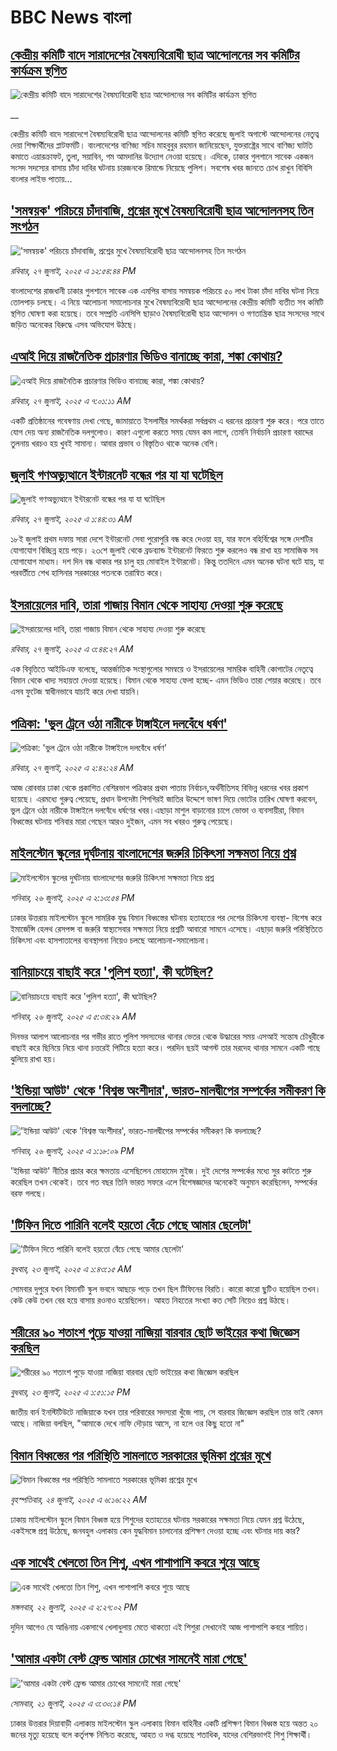 # BBC News বাংলা## [কেন্দ্রীয় কমিটি বাদে সারাদেশের বৈষম্যবিরোধী ছাত্র আন্দোলনের সব কমিটির কার্যক্রম স্থগিত](https://www.bbc.co.uk/bengali/live/cewylp8zp50t?at_campaign=githubrss)![কেন্দ্রীয় কমিটি বাদে সারাদেশের বৈষম্যবিরোধী ছাত্র আন্দোলনের সব কমিটির কার্যক্রম স্থগিত](https://ichef.bbci.co.uk/ace/standard/240/cpsprodpb/7032/live/559074a0-6ae9-11f0-8dbd-f3d32ebd3327.jpg)__কেন্দ্রীয় কমিটি বাদে সারাদেশে বৈষম্যবিরোধী ছাত্র আন্দোলনের কমিটি স্থগিত করেছে জুলাই অগাস্টে আন্দোলনের নেতৃত্ব দেয়া শিক্ষার্থীদের প্লাটফর্মটি। বাংলাদেশের বাণিজ্য সচিব মাহবুবুর রহমান জানিয়েছেন, যুক্তরাষ্ট্রের সাথে বাণিজ্য ঘাটতি কমাতে এয়ারক্রাফট, তুলা, সয়াবিন, গম আমদানির উদ্যোগ নেওয়া হয়েছে। এদিকে, ঢাকার গুলশানে সাবেক একজন সংসদ সদস্যের বাসায় চাঁদা দাবির ঘটনায় চারজনকে রিমান্ডে নিয়েছে পুলিশ। সবশেষ খবর জানতে চোখ রাখুন বিবিসি বাংলার লাইভ পাতায়...## ['সমন্বয়ক' পরিচয়ে চাঁদাবাজি, প্রশ্নের মুখে বৈষম্যবিরোধী ছাত্র আন্দোলনসহ তিন সংগঠন ](https://www.bbc.com/bengali/articles/cx29eq9vwywo?at_campaign=githubrss)!['সমন্বয়ক' পরিচয়ে চাঁদাবাজি, প্রশ্নের মুখে বৈষম্যবিরোধী ছাত্র আন্দোলনসহ তিন সংগঠন ](https://ichef.bbci.co.uk/ace/ws/240/cpsprodpb/b393/live/158b61c0-6ae0-11f0-af20-030418be2ca5.jpg)_রবিবার, ২৭ জুলাই, ২০২৫ এ ১২:৫৪:৪৪ PM_বাংলাদেশের রাজধানী ঢাকার গুলশানে সাবেক এক এমপির বাসায় সমন্বয়ক পরিচয়ে ৫০ লাখ টাকা চাঁদা দাবির ঘটনা নিয়ে তোলপাড় চলছে। এ নিয়ে আলোচনা সমালোচনার মুখে বৈষম্যবিরোধী ছাত্র আন্দোলনের কেন্দ্রীয় কমিটি ব্যতীত সব কমিটি স্থগিত ঘোষণা করা হয়েছে। তবে সম্প্রতি এনসিপি ছাড়াও বৈষম্যবিরোধী ছাত্র আন্দোলন ও গণতান্ত্রিক ছাত্র সংসদের সাথে জড়িত অনেকের বিরুদ্ধে এসব অভিযোগ উঠছে।## [এআই দিয়ে রাজনৈতিক প্রচারণার ভিডিও বানাচ্ছে কারা, শঙ্কা কোথায়?](https://www.bbc.com/bengali/articles/c9qxq3dejl0o?at_campaign=githubrss)![এআই দিয়ে রাজনৈতিক প্রচারণার ভিডিও বানাচ্ছে কারা, শঙ্কা কোথায়?](https://ichef.bbci.co.uk/ace/ws/240/cpsprodpb/3970/live/eeb04e30-694f-11f0-8dbd-f3d32ebd3327.jpg)_রবিবার, ২৭ জুলাই, ২০২৫ এ ৭:০১:১১ AM_একটি প্রতিষ্ঠানের গবেষণায় দেখা গেছে, জামায়াতে ইসলামীর সমর্থকরা সর্বপ্রথম এ ধরনের প্রচারণা শুরু করে। পরে তাতে যোগ দেয় অন্য রাজনৈতিক দলগুলোও। কারণ এগুলো করতে সময় যেমন কম লাগে, তেমনি নির্বাচনি প্রচারণা বরাদ্দের তুলনায় খরচও হয় খুবই সামান্য। আবার প্রভাব ও বিস্তৃতিও থাকে অনেক বেশি।## [জুলাই গণঅভ্যুত্থানে ইন্টারনেট বন্ধের পর যা যা ঘটেছিল](https://www.bbc.com/bengali/articles/cqle3210n9ko?at_campaign=githubrss)![জুলাই গণঅভ্যুত্থানে ইন্টারনেট বন্ধের পর যা যা ঘটেছিল](https://ichef.bbci.co.uk/ace/ws/240/cpsprodpb/61b1/live/e59b45d0-6aa2-11f0-8137-137da30f7338.jpg)_রবিবার, ২৭ জুলাই, ২০২৫ এ ১:৪৪:৩১ AM_১৮ই জুলাই প্রথম দফায় সারা দেশে ইন্টারনেট সেবা পুরোপুরি বন্ধ করে দেওয়া হয়, যার ফলে বহির্বিশ্বের সঙ্গে দেশটির যোগাযোগ বিচ্ছিন্ন হয়ে পড়ে। ২৩শে জুলাই থেকে ব্রডব্যান্ড ইন্টারনেট ফিরতে শুরু করলেও বন্ধ রাখা হয় সামাজিক সব যোগাযোগ মাধ্যম। দশ দিন বন্ধ থাকার পর চালু হয় মোবাইল ইন্টারনেট। কিন্তু ততদিনে এমন অনেক ঘটনা ঘটে যায়, যা পরবর্তীতে শেখ হাসিনার সরকারের পতনকে তরান্বিত করে।## [ইসরায়েলের দাবি, তারা গাজায় বিমান থেকে সাহায্য দেওয়া শুরু করেছে](https://www.bbc.com/bengali/articles/c620rl52ylgo?at_campaign=githubrss)![ইসরায়েলের দাবি, তারা গাজায় বিমান থেকে সাহায্য দেওয়া শুরু করেছে](https://ichef.bbci.co.uk/ace/ws/240/cpsprodpb/2800/live/72a1c0c0-6a95-11f0-8dbd-f3d32ebd3327.jpg)_রবিবার, ২৭ জুলাই, ২০২৫ এ ৩:৪৪:২৭ AM_এক বিবৃতিতে আইডিএফ বলেছে, আন্তর্জাতিক সংস্থাগুলোর সমন্বয়ে ও ইসরায়েলের সামরিক বাহিনী কোগাটের নেতৃত্বে বিমান থেকে খাদ্য সহায়তা দেওয়া হয়েছে। বিমান থেকে সাহায্য ফেলা হচ্ছে- এমন ভিডিও তারা শেয়ার করেছে। তবে এসব ফুটেজ স্বাধীনভাবে যাচাই করে দেখা যায়নি।## [পত্রিকা: 'ভুল ট্রেনে ওঠা নারীকে টাঙ্গাইলে দলবেঁধে ধর্ষণ'](https://www.bbc.com/bengali/articles/ce93z43mv1ro?at_campaign=githubrss)![পত্রিকা: 'ভুল ট্রেনে ওঠা নারীকে টাঙ্গাইলে দলবেঁধে ধর্ষণ'](https://ichef.bbci.co.uk/ace/ws/240/cpsprodpb/6989/live/b5e1f4b0-6a8e-11f0-894c-b3ab3969c947.jpg)_রবিবার, ২৭ জুলাই, ২০২৫ এ ২:৪২:২৪ AM_আজ রোববার ঢাকা থেকে প্রকাশিত বেশিরভাগ পত্রিকার প্রথম পাতায় নির্বাচন,অর্থনীতিসহ বিভিন্ন ধরনের খবর প্রকাশ হয়েছে। এরমধ্যে গুরুত্ব পেয়েছে, প্রধান উপদেষ্টা শিগগিরই জাতির উদ্দেশে ভাষণ দিয়ে ভোটের তারিখ ঘোষণা করবেন, ভুল ট্রেনে ওঠা নারীকে টাঙ্গাইলে দলবেঁধে ধর্ষণের খবর।এছাড়া মাশুল বাড়ানোর চাপে ভোক্তা ও ব্যবসায়ীরা, বিমান বিধ্বস্তের ঘটনায় শনিবার মারা গেছেন আরও দুইজন, এমন সব খবরও গুরুত্ব পেয়েছে।## [মাইলস্টোন স্কুলের দুর্ঘটনায় বাংলাদেশের জরুরি চিকিৎসা সক্ষমতা নিয়ে প্রশ্ন ](https://www.bbc.com/bengali/articles/c89e9nnlke4o?at_campaign=githubrss)![মাইলস্টোন স্কুলের দুর্ঘটনায় বাংলাদেশের জরুরি চিকিৎসা সক্ষমতা নিয়ে প্রশ্ন ](https://ichef.bbci.co.uk/ace/ws/240/cpsprodpb/e3ca/live/9ec90dd0-6972-11f0-ba8e-91d56f9acc4a.jpg)_শনিবার, ২৬ জুলাই, ২০২৫ এ ২:১৩:৫৪ PM_ঢাকার উত্তরায় মাইলস্টোন স্কুলে সামরিক যুদ্ধ বিমান বিধ্বস্তের ঘটনায় হতাহতের পর দেশের চিকিৎসা ব্যবস্থা- বিশেষ করে ইমার্জেন্সি হেলথ রেসপন্স বা জরুরি স্বাস্থ্যসেবার সক্ষমতা নিয়ে প্রশ্নটি আবারো সামনে এসেছে। এছাড়া জরুরি পরিস্থিতিতে চিকিৎসা এবং হাসপাতালের ব্যবস্থাপনা নিয়েও চলছে আলোচনা-সমালোচনা।## [বানিয়াচংয়ে বাছাই করে 'পুলিশ হত্যা', কী ঘটেছিল?](https://www.bbc.com/bengali/articles/cpwqwq572wro?at_campaign=githubrss)![বানিয়াচংয়ে বাছাই করে 'পুলিশ হত্যা', কী ঘটেছিল?](https://ichef.bbci.co.uk/ace/ws/240/cpsprodpb/fe10/live/744c4290-68cb-11f0-8dbd-f3d32ebd3327.jpg)_শনিবার, ২৬ জুলাই, ২০২৫ এ ৫:৩৪:২৯ AM_দিনভর আলাপ আলোচনার পর গভীর রাতে পুলিশ সদস্যদের থানার ভেতর থেকে উদ্ধারের সময় এসআই সন্তোষ চৌধুরীকে বাছাই করে ছিনিয়ে নিয়ে থানা চত্তরেই পিটিয়ে হত্যা করে। পরদিন ছয়ই আগস্ট তার মরদেহ থানার সামনে একটি গাছে ঝুলিয়ে রাখা হয়।## ['ইন্ডিয়া আউট' থেকে 'বিশ্বস্ত অংশীদার', ভারত-মালদ্বীপের সম্পর্কের সমীকরণ কি বদলাচ্ছে?](https://www.bbc.com/bengali/articles/c62n4zp32eeo?at_campaign=githubrss)!['ইন্ডিয়া আউট' থেকে 'বিশ্বস্ত অংশীদার', ভারত-মালদ্বীপের সম্পর্কের সমীকরণ কি বদলাচ্ছে?](https://ichef.bbci.co.uk/ace/ws/240/cpsprodpb/d900/live/5f462300-6a08-11f0-8795-f17939c3bf5f.jpg)_শনিবার, ২৬ জুলাই, ২০২৫ এ ১:১৮:০৯ PM_'ইন্ডিয়া আউট' নীতির প্রচার করে ক্ষমতায় এসেছিলেন মোহামেদ মুইজ। দুই দেশের সম্পর্কের মধ্যে সুর কাটতে শুরু করেছিল তখন থেকেই। তবে গত বছর তিনি ভারত সফরে এলে বিশেষজ্ঞদের অনেকেই অনুমান করেছিলেন, সম্পর্কের বরফ গলছে।## ['টিফিন দিতে পারিনি বলেই হয়তো বেঁচে গেছে আমার ছেলেটা'](https://www.bbc.com/bengali/articles/c07d4n1vxl1o?at_campaign=githubrss)!['টিফিন দিতে পারিনি বলেই হয়তো বেঁচে গেছে আমার ছেলেটা'](https://ichef.bbci.co.uk/ace/ws/240/cpsprodpb/34db/live/480665e0-670d-11f0-97e0-491eb8268629.jpg)_বুধবার, ২৩ জুলাই, ২০২৫ এ ১:৪৩:১৫ AM_সোমবার দুপুরে যখন বিমানটি স্কুল ভবনে আছড়ে পড়ে তখন ছিল টিফিনের বিরতি। কারো কারো ছুটিও হয়েছিল তখন। কেউ কেউ তখন বের হয়ে বাসায় রওনাও হয়েছিলেন। আহত নিহতের সংখ্যা কত সেটি নিয়েও প্রশ্ন উঠছে।## [শরীরের ৯০ শতাংশ পুড়ে যাওয়া নাজিয়া বারবার ছোট ভাইয়ের কথা জিজ্ঞেস করছিল](https://www.bbc.com/bengali/articles/cg75lydvjj4o?at_campaign=githubrss)![শরীরের ৯০ শতাংশ পুড়ে যাওয়া নাজিয়া বারবার ছোট ভাইয়ের কথা জিজ্ঞেস করছিল](https://ichef.bbci.co.uk/ace/ws/240/cpsprodpb/de08/live/5b08d890-67c5-11f0-bdb3-2fec70b719ae.jpg)_বুধবার, ২৩ জুলাই, ২০২৫ এ ১:৫১:১৫ PM_জাতীয় বার্ন ইনস্টিটিউটে নাজিয়াকে যখন তার পরিবারের সদস্যরা খুঁজে পায়, সে বারবার জিজ্ঞেস করছিল তার ভাই কেমন আছে। নাজিয়া বলছিল, "আমাকে দেখে নাফি দৌড়ায় আসে, না হলে ওর কিছু হতো না"## [বিমান বিধ্বস্তের পর পরিস্থিতি সামলাতে সরকারের ভূমিকা প্রশ্নের মুখে](https://www.bbc.com/bengali/articles/cp3le0l82eko?at_campaign=githubrss)![বিমান বিধ্বস্তের পর পরিস্থিতি সামলাতে সরকারের ভূমিকা প্রশ্নের মুখে](https://ichef.bbci.co.uk/ace/ws/240/cpsprodpb/4b48/live/726de4b0-6812-11f0-89ea-4d6f9851f623.jpg)_বৃহস্পতিবার, ২৪ জুলাই, ২০২৫ এ ৬:১৬:২২ AM_ঢাকায় মাইলস্টোন স্কুলে বিমান বিধ্বস্ত হয়ে শিশুদের হতাহতের ঘটনায় সরকারের সক্ষমতা নিয়ে যেমন প্রশ্ন উঠেছে, একইসঙ্গে প্রশ্ন উঠেছে, জনবহুল এলাকায় কেন যুদ্ধবিমান চালানোর প্রশিক্ষণ দেওয়া হচ্ছে এবং ঘটনার দায় কার?## [এক সাথেই খেলতো তিন শিশু, এখন পাশাপাশি কবরে শুয়ে আছে](https://www.bbc.com/bengali/articles/c75r2n3gwr9o?at_campaign=githubrss)![এক সাথেই খেলতো তিন শিশু, এখন পাশাপাশি কবরে শুয়ে আছে](https://ichef.bbci.co.uk/ace/ws/240/cpsprodpb/fb31/live/e29d7c60-6703-11f0-8dbd-f3d32ebd3327.jpg)_মঙ্গলবার, ২২ জুলাই, ২০২৫ এ ২:২৭:০২ PM_দুদিন আগেও যে আঙিনায় একসাথে খেলাধুলায় মেতে থাকতো এই শিশুরা সেখানেই আজ পাশাপাশি কবরে শায়িত।## ['আমার একটা বেস্ট ফ্রেন্ড আমার চোখের সামনেই মারা গেছে'](https://www.bbc.com/bengali/articles/cdjxv2me41no?at_campaign=githubrss)!['আমার একটা বেস্ট ফ্রেন্ড আমার চোখের সামনেই মারা গেছে'](https://ichef.bbci.co.uk/ace/ws/240/cpsprodpb/da06/live/5342e3e0-6643-11f0-af20-030418be2ca5.jpg)_সোমবার, ২১ জুলাই, ২০২৫ এ ৩:৩০:১৪ PM_ঢাকার উত্তরার দিয়াবাড়ী এলাকায় মাইলস্টোন স্কুল এলাকায় বিমান বাহিনীর একটি প্রশিক্ষণ বিমান বিধ্বস্ত হয়ে অন্তত ২০ জনের মৃত্যু হয়েছে বলে কর্তৃপক্ষ নিশ্চিত করেছে, আহত ও দগ্ধ হয়েছে শতাধিক, যাদের বেশিরভাগই শিশু শিক্ষার্থী।